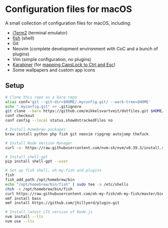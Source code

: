 # Configuration files for macOS

A small collection of configuration files for macOS, including:

- [iTerm2](https://iterm2.com) (terminal emulator)
- [fish](https://fishshell.com) (shell)
- Git
- Neovim (complete development environment with CoC and a bunch of plugins)
- Vim (simple configuration, no plugins)
- [Karabiner](https://karabiner-elements.pqrs.org) (for [mapping CapsLock to Ctrl and Esc](https://medium.com/@pechyonkin/how-to-map-capslock-to-control-and-escape-on-mac-60523a64022b))
- Some wallpapers and custom app icons

## Setup

```bash
# Clone this repo as a bare repo
alias conf='git --git-dir=$HOME/.myconfig.git/ --work-tree=$HOME'
echo ".myconfig.git" >> .gitignore
git clone --bare https://github.com/mikkelsvartveit/dotfiles.git $HOME/.myconfig.git
conf checkout
conf config --local status.showUntrackedFiles no

# Install Homebrew packages
brew install python php fish git neovim ripgrep autojump thefuck

# Install Node Version Manager
curl -o- https://raw.githubusercontent.com/nvm-sh/nvm/v0.39.3/install.sh | bash

# Install shell-gpt
pip install shell-gpt --user

# Set up fish shell, oh-my-fish and plugins
fish
fish_add_path /opt/homebrew/bin
echo "/opt/homebrew/bin/fish" | sudo tee -a /etc/shells
chsh -s /opt/homebrew/bin/fish
curl https://raw.githubusercontent.com/oh-my-fish/oh-my-fish/master/bin/install | fish
omf install bass
omf install https://github.com/jhillyerd/plugin-git

# Install latest LTS version of Node.js
nvm install --lts
nvm use --lts
```
